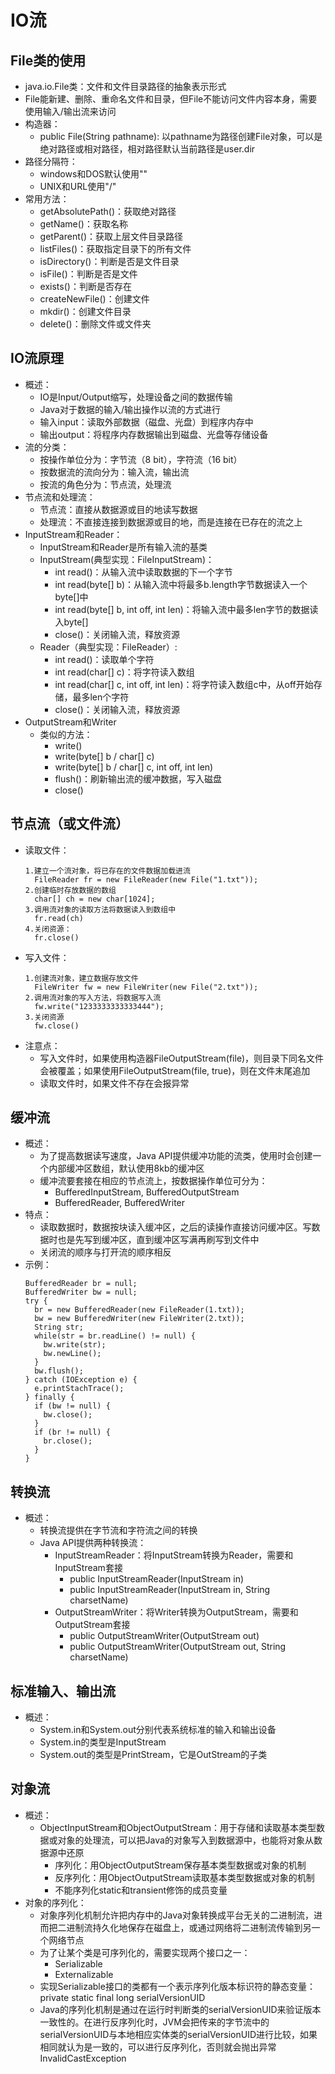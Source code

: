 # IO流

## File类的使用

  - java.io.File类：文件和文件目录路径的抽象表示形式
  - File能新建、删除、重命名文件和目录，但File不能访问文件内容本身，需要使用输入/输出流来访问
  - 构造器：
    - public File(String pathname): 以pathname为路径创建File对象，可以是绝对路径或相对路径，相对路径默认当前路径是user.dir
  - 路径分隔符：
    - windows和DOS默认使用"\"
    - UNIX和URL使用"/"
  - 常用方法：
    - getAbsolutePath()：获取绝对路径
    - getName()：获取名称
    - getParent()：获取上层文件目录路径
    - listFiles()：获取指定目录下的所有文件
    - isDirectory()：判断是否是文件目录
    - isFile()：判断是否是文件
    - exists()：判断是否存在
    - createNewFile()：创建文件
    - mkdir()：创建文件目录
    - delete()：删除文件或文件夹

## IO流原理

  - 概述：
    - IO是Input/Output缩写，处理设备之间的数据传输
    - Java对于数据的输入/输出操作以流的方式进行
    - 输入input：读取外部数据（磁盘、光盘）到程序内存中
    - 输出output：将程序内存数据输出到磁盘、光盘等存储设备
  - 流的分类：
    - 按操作单位分为：字节流（8 bit），字符流（16 bit）
    - 按数据流的流向分为：输入流，输出流
    - 按流的角色分为：节点流，处理流
  - 节点流和处理流：
    - 节点流：直接从数据源或目的地读写数据
    - 处理流：不直接连接到数据源或目的地，而是连接在已存在的流之上
  - InputStream和Reader：
    - InputStream和Reader是所有输入流的基类
    - InputStream(典型实现：FileInputStream)：
      - int read()：从输入流中读取数据的下一个字节
      - int read(byte[] b)：从输入流中将最多b.length字节数据读入一个byte[]中
      - int read(byte[] b, int off, int len)：将输入流中最多len字节的数据读入byte[]
      - close()：关闭输入流，释放资源
    - Reader（典型实现：FileReader）:
      - int read()：读取单个字符
      - int read(char[] c)：将字符读入数组
      - int read(char[] c, int off, int len)：将字符读入数组c中，从off开始存储，最多len个字符
      - close()：关闭输入流，释放资源
  - OutputStream和Writer
    - 类似的方法：
      - write()
      - write(byte[] b / char[] c)
      - write(byte[] b / char[] c, int off, int len)
      - flush()：刷新输出流的缓冲数据，写入磁盘
      - close()  
    
## 节点流（或文件流）

  - 读取文件：
    ```
    1.建立一个流对象，将已存在的文件数据加载进流
      FileReader fr = new FileReader(new File("1.txt"));
    2.创建临时存放数据的数组
      char[] ch = new char[1024];
    3.调用流对象的读取方法将数据读入到数组中
      fr.read(ch)
    4.关闭资源：
      fr.close()
    ```
  - 写入文件：
    ```
    1.创建流对象，建立数据存放文件
      FileWriter fw = new FileWriter(new File("2.txt"));
    2.调用流对象的写入方法，将数据写入流
      fw.write("1233333333333444");
    3.关闭资源
      fw.close()
    ```
  - 注意点：
    - 写入文件时，如果使用构造器FileOutputStream(file)，则目录下同名文件会被覆盖；如果使用FileOutputStream(file, true)，则在文件末尾追加
    - 读取文件时，如果文件不存在会报异常
    
## 缓冲流

  - 概述：
    - 为了提高数据读写速度，Java API提供缓冲功能的流类，使用时会创建一个内部缓冲区数组，默认使用8kb的缓冲区
    - 缓冲流要套接在相应的节点流上，按数据操作单位可分为：
      - BufferedInputStream, BufferedOutputStream
      - BufferedReader, BufferedWriter
  - 特点：
    - 读取数据时，数据按块读入缓冲区，之后的读操作直接访问缓冲区。写数据时也是先写到缓冲区，直到缓冲区写满再刷写到文件中
    - 关闭流的顺序与打开流的顺序相反
  - 示例：
    ```
    BufferedReader br = null;
    BufferedWriter bw = null;
    try {
      br = new BufferedReader(new FileReader(1.txt));
      bw = new BufferedWriter(new FileWriter(2.txt));
      String str;
      while(str = br.readLine() != null) {
        bw.write(str);
        bw.newLine();
      }
      bw.flush();
    } catch (IOException e) {
      e.printStachTrace();
    } finally {
      if (bw != null) {
        bw.close();
      }
      if (br != null) {
        br.close();
      }
    }
    ```

## 转换流

  - 概述：
    - 转换流提供在字节流和字符流之间的转换
    - Java API提供两种转换流：
      - InputStreamReader：将InputStream转换为Reader，需要和InputStream套接
        - public InputStreamReader(InputStream in)
        - public InputStreamReader(InputStream in, String charsetName)
      - OutputStreamWriter：将Writer转换为OutputStream，需要和OutputStream套接
        - public OutputStreamWriter(OutputStream out)
        - public OutputStreamWriter(OutputStream out, String charsetName)

## 标准输入、输出流

  - 概述：
    - System.in和System.out分别代表系统标准的输入和输出设备
    - System.in的类型是InputStream
    - System.out的类型是PrintStream，它是OutStream的子类

## 对象流

  - 概述：
    - ObjectInputStream和ObjectOutputStream：用于存储和读取基本类型数据或对象的处理流，可以把Java的对象写入到数据源中，也能将对象从数据源中还原
      - 序列化：用ObjectOutputStream保存基本类型数据或对象的机制
      - 反序列化：用ObjectOutputStream读取基本类型数据或对象的机制
      - 不能序列化static和transient修饰的成员变量
  - 对象的序列化：
    - 对象序列化机制允许把内存中的Java对象转换成平台无关的二进制流，进而把二进制流持久化地保存在磁盘上，或通过网络将二进制流传输到另一个网络节点
    - 为了让某个类是可序列化的，需要实现两个接口之一：
      - Serializable
      - Externalizable
    - 实现Serializable接口的类都有一个表示序列化版本标识符的静态变量：private static final long serialVersionUID
    - Java的序列化机制是通过在运行时判断类的serialVersionUID来验证版本一致性的。在进行反序列化时，JVM会把传来的字节流中的serialVersionUID与本地相应实体类的serialVersionUID进行比较，如果相同就认为是一致的，可以进行反序列化，否则就会抛出异常InvalidCastException
    

